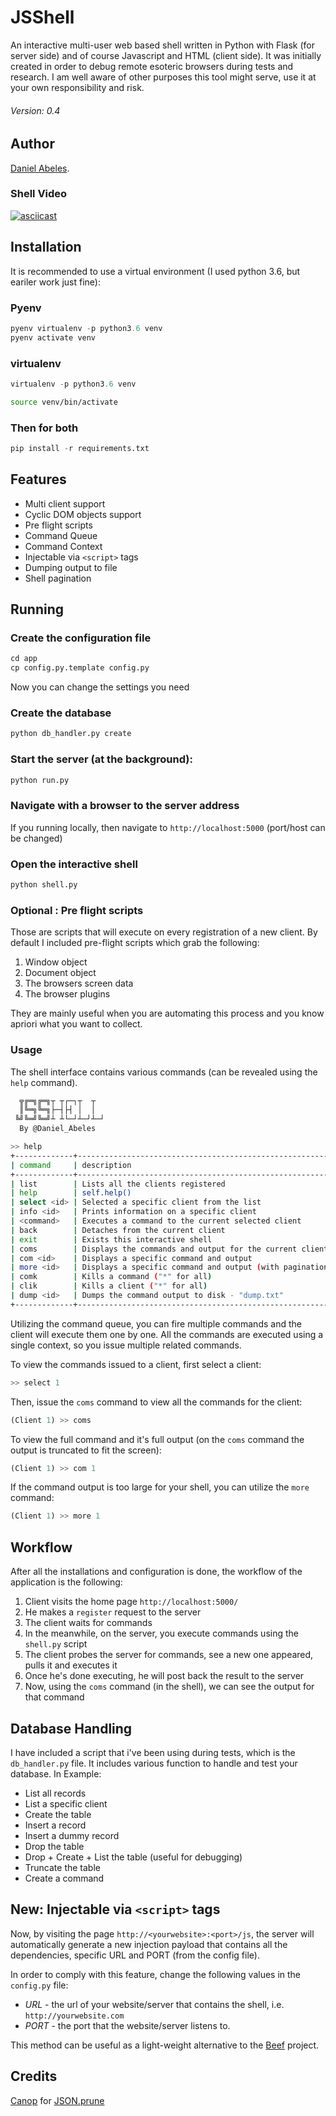 # JSShell

An interactive multi-user web based shell written in Python with Flask (for server side) and of course Javascript and HTML (client side). It was initially created in order to debug remote esoteric browsers during tests and research. I am well aware of other purposes this tool might serve, use it at your own responsibility and risk.

###### Version: 0.4

## Author
[Daniel Abeles](https://twitter.com/Daniel_Abeles).

### Shell Video
[![asciicast](https://asciinema.org/a/152288.png)](https://asciinema.org/a/152288)

## Installation
It is recommended to use a virtual environment (I used python 3.6, but eariler work just fine):
### Pyenv
```python
pyenv virtualenv -p python3.6 venv
pyenv activate venv
```

### virtualenv
```python 
virtualenv -p python3.6 venv
```
```bash
source venv/bin/activate
```

### Then for both
```python
pip install -r requirements.txt
```

## Features
* Multi client support
* Cyclic DOM objects support
* Pre flight scripts
* Command Queue
* Command Context
* Injectable via `<script>` tags
* Dumping output to file
* Shell pagination

## Running
### Create the configuration file
```python
cd app
cp config.py.template config.py
```
Now you can change the settings you need


### Create the database
```python
python db_handler.py create
```
### Start the server (at the background):
```python
python run.py
```
### Navigate with a browser to the server address
If you running locally, then navigate to `http://localhost:5000` (port/host can be changed)

### Open the interactive shell
```python
python shell.py
```
### Optional : Pre flight scripts
Those are scripts that will execute on every registration of a new client.
By default I included pre-flight scripts which grab the following:

1. Window object
2. Document object
3. The browsers screen data
4. The browser plugins

They are mainly useful when you are automating this process and you know apriori what you want to collect.

### Usage
The shell interface contains various commands (can be revealed using the `help` command).
```bash
  ╦╔═╗╔═╗┬ ┬┌─┐┬  ┬
  ║╚═╗╚═╗├─┤├┤ │  │
 ╚╝╚═╝╚═╝┴ ┴└─┘┴─┘┴─┘
  By @Daniel_Abeles

>> help
+-------------+----------------------------------------------------------+
| command     | description                                              |
+-------------+----------------------------------------------------------+
| list        | Lists all the clients registered                         |
| help        | self.help()                                              |
| select <id> | Selected a specific client from the list                 |
| info <id>   | Prints information on a specific client                  |
| <command>   | Executes a command to the current selected client        |
| back        | Detaches from the current client                         |
| exit        | Exists this interactive shell                            |
| coms        | Displays the commands and output for the current client  |
| com <id>    | Displays a specific command and output                   |
| more <id>   | Displays a specific command and output (with pagination) |
| comk        | Kills a command ("*" for all)                            |
| clik        | Kills a client ("*" for all)                             |
| dump <id>   | Dumps the command output to disk - "dump.txt"            |
+-------------+----------------------------------------------------------+                              

```
Utilizing the command queue, you can fire multiple commands and the client will execute them one by one.
All the commands are executed using a single context, so you issue multiple related commands.


To view the commands issued to a client, first select a client:
```python
>> select 1
```

Then, issue the `coms` command to view all the commands for the client:
``` python
(Client 1) >> coms
```
To view the full command and it's full output (on the `coms` command the output is truncated to fit the screen):
```python
(Client 1) >> com 1
```
If the command output is too large for your shell, you can utilize the `more` command:
```python
(Client 1) >> more 1
```

## Workflow
After all the installations and configuration is done, the workflow of the application is the following:

1. Client visits the home page `http://localhost:5000/`
2. He makes a `register` request to the server
3. The client waits for commands
4. In the meanwhile, on the server, you execute commands using the `shell.py` script
5. The client probes the server for commands, see a new one appeared, pulls it and executes it
6. Once he's done executing, he will post back the result to the server
7. Now, using the `coms` command (in the shell), we can see the output for that command


## Database Handling
I have included a script that i've been using during tests, which is the `db_handler.py` file.
It includes various function to handle and test your database. In Example:
* List all records
* List a specific client
* Create the table
* Insert a record
* Insert a dummy record
* Drop the table
* Drop + Create + List the table (useful for debugging)
* Truncate the table
* Create a command


## New: Injectable via `<script>` tags
Now, by visiting the page `http://<yourwebsite>:<port>/js`, the server will automatically generate a new injection payload that contains all the dependencies, specific URL and PORT (from the config file).

In order to comply with this feature, change the following values in the `config.py` file:
* *URL* - the url of your website/server that contains the shell, i.e. `http://yourwebsite.com`
* *PORT* - the port that the website/server listens to.

This method can be useful as a light-weight alternative to the [Beef](http://beefproject.com/) project.


## Credits
[Canop](https://github.com/Canop) for [JSON.prune](https://github.com/Canop/JSON.prune/)
